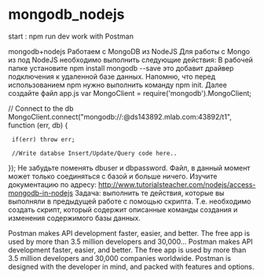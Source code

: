# mongodb_nodejs
start :  npm run dev
work with Postman

mongodb+nodejs
Работаем с MongoDB из NodeJS
Для работы с Mongo из под NodeJS необходимо выполнить следующие действия:
В рабочей папке установите 
npm install mongodb --save
это добавит драйвер подключения к удаленной базе данных. Напомню, что перед использованием npm нужно выполнить команду npm init.
Далее создайте файл app.js
var MongoClient = require('mongodb').MongoClient;

// Connect to the db
MongoClient.connect("mongodb://<dbuser>:<dbpassword>@ds143892.mlab.com:43892/t1", function (err, db) {
   
     if(err) throw err;

     //Write databse Insert/Update/Query code here..
                
});
Не забудьте поменять dbuser и dbpassword.  Файл, в данный момент может только соединяться с базой и больше ничего. 
Изучите документацию по адресу: http://www.tutorialsteacher.com/nodejs/access-mongodb-in-nodejs
Задача: выполнить те действия, которые вы выполняли в предыдущей работе с помощью скрипта. Т.е. необходимо создать скрипт, который содержит описанные команды создания и изменения содержимого базы данных.


 Postman makes API development faster, easier, and better. The free app is used by more than 3.5 million developers and 30,000…
 Postman makes API development faster, easier, and better. The free app is used by more than 3.5 million developers and 30,000 companies worldwide. Postman is designed with the developer in mind, and packed with features and options.

